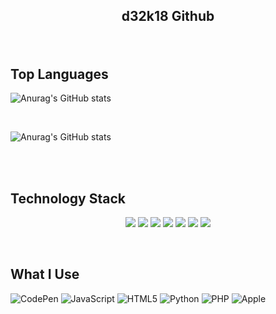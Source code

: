 
## <p align="center">d32k18 Github</p>

</br>

<h2 align="left">Top Languages </h2>
<div align = "left">

  ![Anurag's GitHub stats](https://github-readme-stats.vercel.app/api?username=d32k18&show_icons=true&theme=dark)

</br>

  ![Anurag's GitHub stats](https://github-readme-stats.vercel.app/api/top-langs/?hide_title=true&username=d32k18&layout=compact&card_width=425&theme=dark)

</div>
</br>

<div align="left">


</br>

<h2 align="left">Technology Stack</h2>
<p align="center">
<img src="https://img.shields.io/badge/-HTML5-E34F26?style=flat-square&logo=html5&logoColor=white"/>
<img src="https://img.shields.io/badge/-CSS3-1572B6?style=flat-square&logo=css3"/>
<img src="https://img.shields.io/badge/-Bootstrap-563D7C?style=flat-square&logo=bootstrap"/>
<img src="https://img.shields.io/badge/-JavaScript-black?style=flat-square&logo=javascript"/>
<img src="https://img.shields.io/badge/-Nodejs-black?style=flat-square&logo=Node.js"/>
<img src="https://img.shields.io/badge/-Git-black?style=flat-square&logo=git"/>
<img src="https://img.shields.io/badge/-GitHub-black?style=flat-square&logo=github"/>
</p>

</br>


<h2 align="left">What I Use</h2>
<img src="https://img.shields.io/badge/CodePen-white?style=for-the-badge&amp;logo=codepen&amp;logoColor=black" alt="CodePen">
<img src="https://img.shields.io/badge/javascript-%23323330.svg?style=for-the-badge&amp;logo=javascript&amp;logoColor=%23F7DF1E" alt="JavaScript">
<img src="https://img.shields.io/badge/html5-%23E34F26.svg?style=for-the-badge&amp;logo=html5&amp;logoColor=white" alt="HTML5">
<img src="https://img.shields.io/badge/python-3670A0?style=for-the-badge&amp;logo=python&amp;logoColor=ffdd54" alt="Python">
<img src="https://img.shields.io/badge/PHP-777BB4?style=for-the-badge&amp;logo=php&logoColor=white" alt="PHP">
<img src="https://img.shields.io/badge/MacOS--9cf?style=for-the-badge&amp;logo=Apple&logoColor=white" alt="Apple"></p>

</br>
